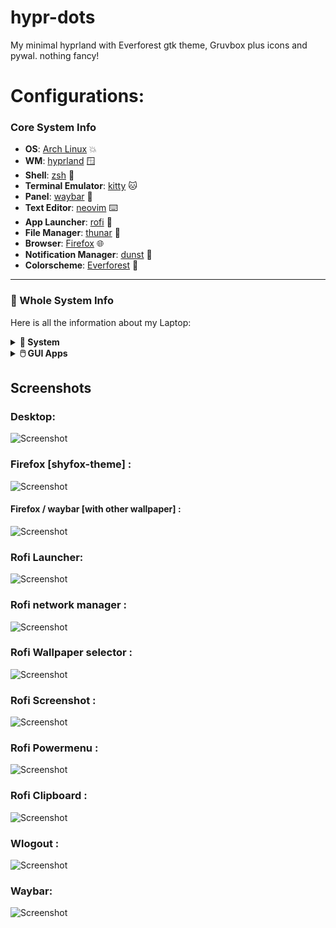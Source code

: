 # hypr-dots
 My minimal hyprland with Everforest gtk theme, Gruvbox plus icons and pywal. nothing fancy! 

# Configurations:

###  Core System Info

<!-- The rice codename is **Artemis** 🏹, named after the Greek goddess of the hunt and the wild. -->

- **OS**: [Arch Linux](https://archlinux.org/) :boom:
- **WM**: [hyprland](https://hyprland.org/) :window:
- **Shell**: [zsh](https://fishshell.com/) :shell:
- **Terminal Emulator**: [kitty](https://sw.kovidgoyal.net/kitty/) :cat:
- **Panel**: [waybar](https://github.com/Alexays/Waybar) :shaved_ice:
- **Text Editor**: [neovim](https://neovim.io/) :keyboard:
- **App Launcher**: [rofi](https://davatorium.github.io/rofi/) :rocket:
- **File Manager**: [thunar](https://yazi-rs.github.io/) :open_file_folder:
- **Browser**: [Firefox](https://floorp.app/en) :globe_with_meridians:
- **Notification Manager**: [dunst](https://github.com/ErikReider/SwayNotificationCenter) :bell:
- **Colorscheme**: [Everforest](https://github.com/catppuccin/catppuccin) :art:

---

### 🐧 Whole System Info

Here is all the information about my Laptop:

<details>
  <summary><b>🐧 System</b></summary>

| 📚 Entry                       | ✨ App                                                                                                                                       |
| ------------------------------ | -------------------------------------------------------------------------------------------------------------------------------------------- |
| **OS**                         |  [Arch Linux](https://archlinux.org/)                                                                                                      |
| **Package Manager**            | [pacman](https://wiki.archlinux.org/title/Pacman)                                                              |
| **AUR Helper**                 |  [yay](https://github.com/Jguer/yay)                                                                          |
| **Display Manager**            | [sddm](https://sr.ht/~kennylevinsen/greetd/) (with [corner](https://github.com/apognu/tuigreet))                                         |
| **Window Manager**             |  [hyprland](https://hyprland.org/) [:gear:](../.config/hypr/)                                                                              |
| **Notification Daemon/Center** | [dunst](https://github.com/ErikReider/SwayNotificationCenter)                                               |
| **Bar**                        |  [waybar](https://github.com/Alexays/Waybar) [:gear:](../.config/waybar/)                                                                  |
| **Application Launcher**       | [rofi](https://github.com/lbonn/rofi)                                                                       |
| **Firewall**                   | [ufw](https://wiki.archlinux.org/title/ufw)                                                                                                  |
| **Clipboard Manager**          | [wl-clipboard](https://github.com/bugaevc/wl-clipboard)                            |
| **Wallpaper Switcher**         | [swww](https://github.com/Horus645/swww)                                                                                                     |
| **Lock Screen**                | [hyprlock](https://github.com/hyprwm/hyprlock) [:gear:](../.config/hypr/hyprlock.conf)                                                       |
| **Idle Timeout**               | [hypridle](https://github.com/hyprwm/hypridle) [:gear:](../.config/hypr/hypridle.conf)                                                       |
| **Screenshot Tool**            | [grim](https://sr.ht/~emersion/grim/)|

</details>


<details>
  <summary><b>🖱️ GUI Apps</b></summary>

| 📚 Entry                 | ✨ App                                                                                                                  |
| ------------------------ | ----------------------------------------------------------------------------------------------------------------------- |
| **Music Player**         | [Spotify](https://open.spotify.com/) (patched with [Spicetify](https://spicetify.app/)) [:gear:]|
| **Fallback Text Editor** | [Vscode](https://vscodium.com/) [:gear:]                                                 |
| **Web Browser**          | [Firefox](https://floorp.app/en/) [:gear:]                                                       |
| **PDF Viewer**           | [Zathura](https://pwmt.org/projects/zathura/) [:gear:]                                             |
| **File Manager**         | [Thunar](https://community.linuxmint.com/software/view/nemo)                                                              |

</details>


## Screenshots
### Desktop:
![Screenshot](screenshots/Shot-2024-09-02-133606.png)

### Firefox [shyfox-theme] :
![Screenshot](screenshots/firefox.png)

  #### Firefox / waybar [with other wallpaper] :
  ![Screenshot](screenshots/firefox-cw.png)

### Rofi Launcher:
![Screenshot](screenshots/rofi.png)

### Rofi network manager :
![Screenshot](screenshots/rofi-wifi.png)

### Rofi Wallpaper selector :
![Screenshot](screenshots/rofi-wallpaper.png)

### Rofi Screenshot :
![Screenshot](screenshots/rofi-screenshot.png)

### Rofi Powermenu :
![Screenshot](screenshots/rofi-powerMenu.png)

### Rofi Clipboard :
![Screenshot](screenshots/Rofi-clipboard.png)

### Wlogout :

![Screenshot](screenshots/wlogout.png)

### Waybar:
![Screenshot](screenshots/waybar.png)